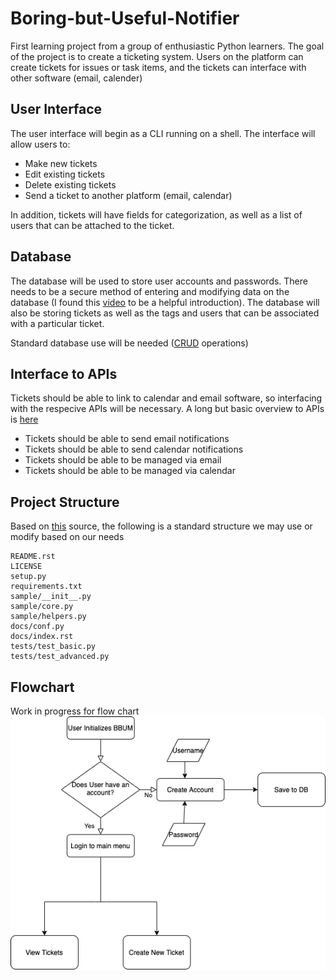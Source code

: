 # Boring-but-Useful-Notifier

First learning project from a group of enthusiastic Python learners. The goal of the project is to create a ticketing system. Users on the platform can create tickets for issues or task items, and the tickets can interface with other software (email, calender)

## User Interface

The user interface will begin as a CLI running on a shell. The interface will allow users to:
- Make new tickets
- Edit existing tickets
- Delete existing tickets
- Send a ticket to another platform (email, calendar)

In addition, tickets will have fields for categorization, as well as a list of users that can be attached to the ticket.

## Database

The database will be used to store user accounts and passwords. There needs to be a secure method of entering and modifying data on the database (I found this [video](https://www.youtube.com/watch?v=pd-0G0MigUA&t=1104s) to be a helpful introduction). The database will also be storing tickets as well as the tags and users that can be associated with a particular ticket. 

Standard database use will be needed ([CRUD](https://www.sqlshack.com/crud-operations-in-sql-server/) operations)

## Interface to APIs

Tickets should be able to link to calendar and email software, so interfacing with the respecive APIs will be necessary. A long but basic overview to APIs is [here](https://www.youtube.com/watch?v=GZvSYJDk-us&t=2287s)

- Tickets should be able to send email notifications
- Tickets should be able to send calendar notifications
- Tickets should be able to be managed via email
- Tickets should be able to be managed via calendar

## Project Structure
Based on [this](https://docs.python-guide.org/writing/structure/) source, the following is a standard structure we may use or modify based on our needs

```
README.rst
LICENSE
setup.py
requirements.txt
sample/__init__.py
sample/core.py
sample/helpers.py
docs/conf.py
docs/index.rst
tests/test_basic.py
tests/test_advanced.py
```

## Flowchart
Work in progress for flow chart 
![flowchart](BBUN.png)

